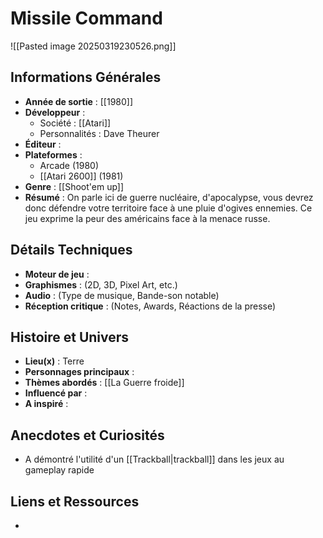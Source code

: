 # Missile Command
![[Pasted image 20250319230526.png]]
## Informations Générales

- **Année de sortie** : [[1980]]
- **Développeur** : 
	- Société : [[Atari]]
	- Personnalités : Dave Theurer
- **Éditeur** : 
- **Plateformes** : 
	- Arcade (1980)
	- [[Atari 2600]] (1981)
- **Genre** : [[Shoot'em up]]
- **Résumé** : On parle ici de guerre nucléaire, d'apocalypse, vous devrez donc défendre votre territoire face à une pluie d'ogives ennemies. Ce jeu exprime la peur des américains face à la menace russe.

## Détails Techniques
- **Moteur de jeu** : 
- **Graphismes** : (2D, 3D, Pixel Art, etc.)
- **Audio** : (Type de musique, Bande-son notable)
- **Réception critique** : (Notes, Awards, Réactions de la presse)

## Histoire et Univers
- **Lieu(x)** : Terre
- **Personnages principaux** : 
- **Thèmes abordés** : [[La Guerre froide]]
- **Influencé par** :
- **A inspiré** : 
## Anecdotes et Curiosités
- A démontré l'utilité d'un [[Trackball|trackball]] dans les jeux au gameplay rapide
## Liens et Ressources
- 